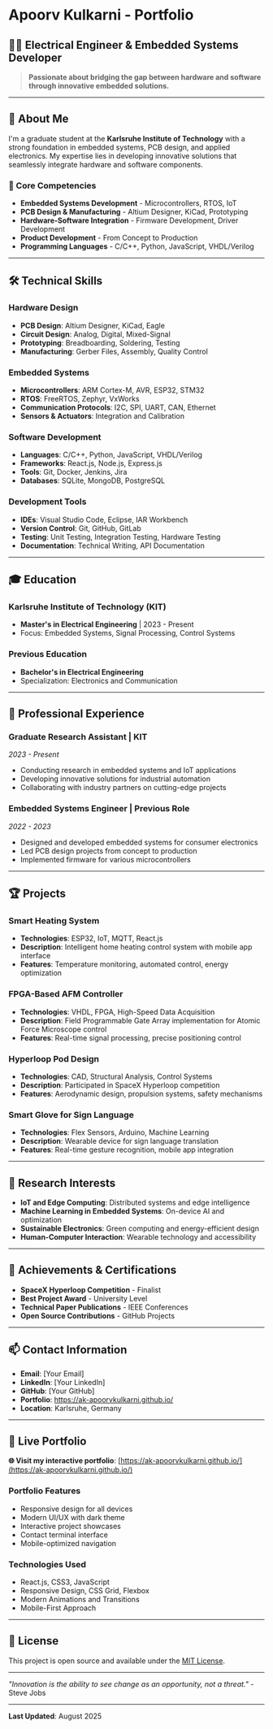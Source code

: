# Apoorv Kulkarni - Portfolio

## 👨‍💻 Electrical Engineer & Embedded Systems Developer

> **Passionate about bridging the gap between hardware and software through innovative embedded solutions.**

---

## 🎯 About Me

I'm a graduate student at the **Karlsruhe Institute of Technology** with a strong foundation in embedded systems, PCB design, and applied electronics. My expertise lies in developing innovative solutions that seamlessly integrate hardware and software components.

### 🚀 Core Competencies
- **Embedded Systems Development** - Microcontrollers, RTOS, IoT
- **PCB Design & Manufacturing** - Altium Designer, KiCad, Prototyping
- **Hardware-Software Integration** - Firmware Development, Driver Development
- **Product Development** - From Concept to Production
- **Programming Languages** - C/C++, Python, JavaScript, VHDL/Verilog

---

## 🛠️ Technical Skills

### **Hardware Design**
- **PCB Design**: Altium Designer, KiCad, Eagle
- **Circuit Design**: Analog, Digital, Mixed-Signal
- **Prototyping**: Breadboarding, Soldering, Testing
- **Manufacturing**: Gerber Files, Assembly, Quality Control

### **Embedded Systems**
- **Microcontrollers**: ARM Cortex-M, AVR, ESP32, STM32
- **RTOS**: FreeRTOS, Zephyr, VxWorks
- **Communication Protocols**: I2C, SPI, UART, CAN, Ethernet
- **Sensors & Actuators**: Integration and Calibration

### **Software Development**
- **Languages**: C/C++, Python, JavaScript, VHDL/Verilog
- **Frameworks**: React.js, Node.js, Express.js
- **Tools**: Git, Docker, Jenkins, Jira
- **Databases**: SQLite, MongoDB, PostgreSQL

### **Development Tools**
- **IDEs**: Visual Studio Code, Eclipse, IAR Workbench
- **Version Control**: Git, GitHub, GitLab
- **Testing**: Unit Testing, Integration Testing, Hardware Testing
- **Documentation**: Technical Writing, API Documentation

---

## 🎓 Education

### **Karlsruhe Institute of Technology (KIT)**
- **Master's in Electrical Engineering** | 2023 - Present
- Focus: Embedded Systems, Signal Processing, Control Systems

### **Previous Education**
- **Bachelor's in Electrical Engineering**
- Specialization: Electronics and Communication

---

## 💼 Professional Experience

### **Graduate Research Assistant** | KIT
*2023 - Present*
- Conducting research in embedded systems and IoT applications
- Developing innovative solutions for industrial automation
- Collaborating with industry partners on cutting-edge projects

### **Embedded Systems Engineer** | Previous Role
*2022 - 2023*
- Designed and developed embedded systems for consumer electronics
- Led PCB design projects from concept to production
- Implemented firmware for various microcontrollers

---

## 🏆 Projects

### **Smart Heating System**
- **Technologies**: ESP32, IoT, MQTT, React.js
- **Description**: Intelligent home heating control system with mobile app interface
- **Features**: Temperature monitoring, automated control, energy optimization

### **FPGA-Based AFM Controller**
- **Technologies**: VHDL, FPGA, High-Speed Data Acquisition
- **Description**: Field Programmable Gate Array implementation for Atomic Force Microscope control
- **Features**: Real-time signal processing, precise positioning control

### **Hyperloop Pod Design**
- **Technologies**: CAD, Structural Analysis, Control Systems
- **Description**: Participated in SpaceX Hyperloop competition
- **Features**: Aerodynamic design, propulsion systems, safety mechanisms

### **Smart Glove for Sign Language**
- **Technologies**: Flex Sensors, Arduino, Machine Learning
- **Description**: Wearable device for sign language translation
- **Features**: Real-time gesture recognition, mobile app integration

---

## 🔬 Research Interests

- **IoT and Edge Computing**: Distributed systems and edge intelligence
- **Machine Learning in Embedded Systems**: On-device AI and optimization
- **Sustainable Electronics**: Green computing and energy-efficient design
- **Human-Computer Interaction**: Wearable technology and accessibility

---

## 🌟 Achievements & Certifications

- **SpaceX Hyperloop Competition** - Finalist
- **Best Project Award** - University Level
- **Technical Paper Publications** - IEEE Conferences
- **Open Source Contributions** - GitHub Projects

---

## 📫 Contact Information

- **Email**: [Your Email]
- **LinkedIn**: [Your LinkedIn]
- **GitHub**: [Your GitHub]
- **Portfolio**: https://ak-apoorvkulkarni.github.io/
- **Location**: Karlsruhe, Germany

---

## 🚀 Live Portfolio

**🌐 Visit my interactive portfolio**: [https://ak-apoorvkulkarni.github.io/](https://ak-apoorvkulkarni.github.io/)

### **Portfolio Features**
- Responsive design for all devices
- Modern UI/UX with dark theme
- Interactive project showcases
- Contact terminal interface
- Mobile-optimized navigation

### **Technologies Used**
- React.js, CSS3, JavaScript
- Responsive Design, CSS Grid, Flexbox
- Modern Animations and Transitions
- Mobile-First Approach

---

## 📄 License

This project is open source and available under the [MIT License](LICENSE).

---

*"Innovation is the ability to see change as an opportunity, not a threat."* - Steve Jobs

---

**Last Updated**: August 2025
